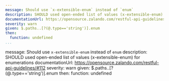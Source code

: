 ```yaml
---
message: Should use `x-extensible-enum` instead of `enum`
description: SHOULD used open-ended list of values (x-extensible-enum) for enumerations
documentationUrl: https://opensource.zalando.com/restful-api-guidelines/#112
severity: warn
given: $.paths..[?(@.type=='string')].enum
then:
  function: undefined
...
```

message: Should use `x-extensible-enum` instead of `enum`
description: SHOULD used open-ended list of values (x-extensible-enum) for enumerations
documentationUrl: https://opensource.zalando.com/restful-api-guidelines/#112
severity: warn
given: $.paths..[?(@.type=='string')].enum
then:
  function: undefined